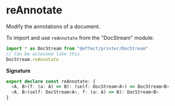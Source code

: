 # reAnnotate

Modify the annotations of a document.

To import and use `reAnnotate` from the "DocStream" module:

```ts
import * as DocStream from "@effect/printer/DocStream"
// Can be accessed like this
DocStream.reAnnotate
```

**Signature**

```ts
export declare const reAnnotate: {
  <A, B>(f: (a: A) => B): (self: DocStream<A>) => DocStream<B>
  <A, B>(self: DocStream<A>, f: (a: A) => B): DocStream<B>
}
```
